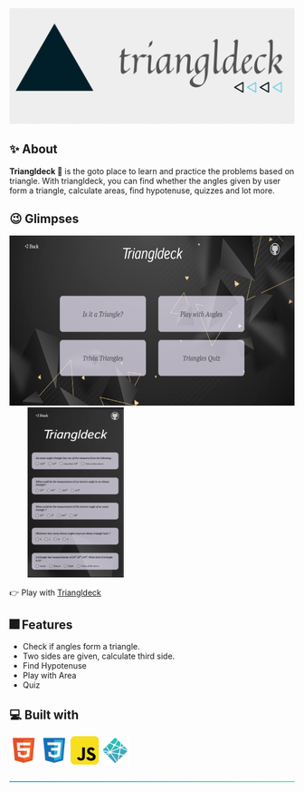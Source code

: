 <p align="center">
    <img src="img/triangldeck.gif">
</p>

## ✨ About 

<b>Triangldeck 🔺</b> is the goto place to learn and practice the problems based on triangle. With triangldeck, you can find whether the angles given by user form a triangle, calculate areas, find hypotenuse, quizzes and lot more. 

## 😉 **Glimpses**

<img src="img/triangldeck-desktop-ss.png" width="550" height="300" />&nbsp; &nbsp; &nbsp; &nbsp; <img src="img/triangldeck-mobile-ss.png" width="170" height="300" />

👉 Play with [Triangldeck](https://dcs-triangldeck.netlify.app/)

## 🎆 **Features**

- Check if angles form a triangle.
- Two sides are given, calculate third side.
- Find Hypotenuse
- Play with Area
- Quiz

## 💻 **Built with**

<img src="img/html.svg" width="50" height="50" />
<img src="img/css.svg" width="50" height="50" />
<img src="img/javascript.svg" width="50" height="50" />
<img src="img/netlify.svg" width="50" height="50" />

![](https://raw.githubusercontent.com/dcs-soni/MinionSpeaks/main/img/aqua-line.png)

